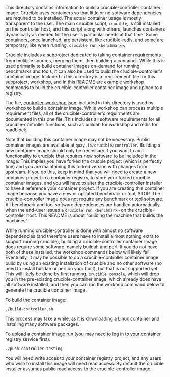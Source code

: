 This directory contains information to build a crucible-controller container image.  Crucible uses containers so that little or no software dependencies are required to be installed.  The actual container usage is mostly transparent to the user.  The main crucible script, `crucible`, is still installed on the controller host, and this script along with others, launches containers dynamically as needed for the user's particular needs at that time.  Some containers, once launched, are persistent, like crucible-redis, and some are temporary, like when running, `crucible run <benchmark>`.

Crucible includes a subproject dedicated to taking container requirements from mulitple sources, merging them, then building a container.  While this is used primarily to build container images on-demand for running benchmarks and tools, it can also be used to build the crucible-controller's container image.  Included in this directory is a 'requirement' file for this subproject, [workshop](https://github.com/perftool-incubator/workshop), and in this README are example workshop commands to build the crucible-controller container image and upload to a registry.

The file, [controller-workshop.json](controller-workshop.json), included in this directory is used by workshop to build a container image.  While workshop can process multiple requirement files, all of the crucible-controller's requirments are documented in this one file.  This includes all software requirements for all crucible-controller functions, such as buildah for workshop and redis for roadblock.

Note that building this container image may not be necessary.  Public container images are available at `quay.io/crucible/controller`.  Building a new container image should only be necessary if you want to add functionality to crucible that requires new software to be included in the image.  This implies you have forked the crucble project (which is perfectly fine) and you are maintaining this forked version with changes from upstream.  If you do this, keep in mind that you will need to create a new container project in a container registry, to store your forked crucible container images, and you will have to alter the crucible-controller installer to have it reference your container project.  If you are creating this container image because you have a new or updated benchmark or tool, STOP.  The crucible-controller image does not require any benchmark or tool software.  All benchmark and tool software dependencies are handled automatically when the end-user issues a `crucible run <benchmark>` on the crucible-controller host.  This README is about "building the machine that builds the machines".

While running crucible-controller is done with almost no software dependencies (and therefore users have to install almost nothing extra to support running crucible), building a crucible-controller container image does require some software, namely buildah and perl.  If you do not have both of these installed, the workshop commands below will likely fail.  Eventually, it may be possible to do a crucible-controller container image build by using an existing installation of crucible and no other software (no need to install buildah or perl on your host), but that is not supported yet.  This will likely be done by first running, `crucible console`, which will drop you in the pre-existing crucible-container image, which already does have all software installed, and then you can run the workhop command below to generate the crucible container image. 

To build the container image:

```
./build-controller.sh
```

This process may take a while, as it is downloading a Linux container and installing many software packages.

To upload a container image run (you may need to log in to your container registry service first):

```
./push-controller testing
```

You will need write acces to your container registry project, and any users who wish to install this image will need read access.  By default the crucible installer assumes public read access to the crucible-controller image.

